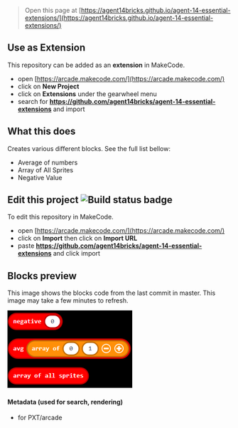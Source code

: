  


> Open this page at [https://agent14bricks.github.io/agent-14-essential-extensions/](https://agent14bricks.github.io/agent-14-essential-extensions/)

## Use as Extension

This repository can be added as an **extension** in MakeCode.

* open [https://arcade.makecode.com/](https://arcade.makecode.com/)
* click on **New Project**
* click on **Extensions** under the gearwheel menu
* search for **https://github.com/agent14bricks/agent-14-essential-extensions** and import

## What this does
Creates various different blocks. See the full list bellow:
* Average of numbers
* Array of All Sprites
* Negative Value

## Edit this project ![Build status badge](https://github.com/agent14bricks/agent-14-essential-extensions/workflows/MakeCode/badge.svg)

To edit this repository in MakeCode.

* open [https://arcade.makecode.com/](https://arcade.makecode.com/)
* click on **Import** then click on **Import URL**
* paste **https://github.com/agent14bricks/agent-14-essential-extensions** and click import

## Blocks preview

This image shows the blocks code from the last commit in master.
This image may take a few minutes to refresh.

![A rendered view of the blocks](https://raw.githubusercontent.com/agent14bricks/agent-14-essential-extensions/master/blocks.png)

#### Metadata (used for search, rendering)

* for PXT/arcade
<script src="https://makecode.com/gh-pages-embed.js"></script><script>makeCodeRender("{{ site.makecode.home_url }}", "{{ site.github.owner_name }}/{{ site.github.repository_name }}");</script>
